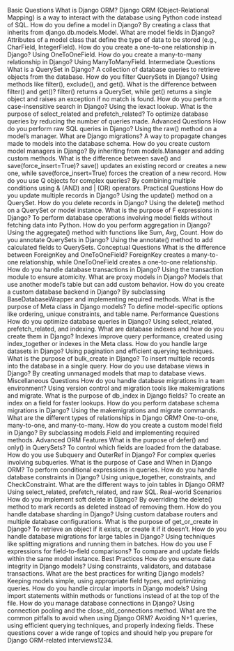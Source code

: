 Basic Questions
What is Django ORM?
Django ORM (Object-Relational Mapping) is a way to interact with the database using Python code instead of SQL.
How do you define a model in Django?
By creating a class that inherits from django.db.models.Model.
What are model fields in Django?
Attributes of a model class that define the type of data to be stored (e.g., CharField, IntegerField).
How do you create a one-to-one relationship in Django?
Using OneToOneField.
How do you create a many-to-many relationship in Django?
Using ManyToManyField.
Intermediate Questions
What is a QuerySet in Django?
A collection of database queries to retrieve objects from the database.
How do you filter QuerySets in Django?
Using methods like filter(), exclude(), and get().
What is the difference between filter() and get()?
filter() returns a QuerySet, while get() returns a single object and raises an exception if no match is found.
How do you perform a case-insensitive search in Django?
Using the iexact lookup.
What is the purpose of select_related and prefetch_related?
To optimize database queries by reducing the number of queries made.
Advanced Questions
How do you perform raw SQL queries in Django?
Using the raw() method on a model’s manager.
What are Django migrations?
A way to propagate changes made to models into the database schema.
How do you create custom model managers in Django?
By inheriting from models.Manager and adding custom methods.
What is the difference between save() and save(force_insert=True)?
save() updates an existing record or creates a new one, while save(force_insert=True) forces the creation of a new record.
How do you use Q objects for complex queries?
By combining multiple conditions using & (AND) and | (OR) operators.
Practical Questions
How do you update multiple records in Django?
Using the update() method on a QuerySet.
How do you delete records in Django?
Using the delete() method on a QuerySet or model instance.
What is the purpose of F expressions in Django?
To perform database operations involving model fields without fetching data into Python.
How do you perform aggregation in Django?
Using the aggregate() method with functions like Sum, Avg, Count.
How do you annotate QuerySets in Django?
Using the annotate() method to add calculated fields to QuerySets.
Conceptual Questions
What is the difference between ForeignKey and OneToOneField?
ForeignKey creates a many-to-one relationship, while OneToOneField creates a one-to-one relationship.
How do you handle database transactions in Django?
Using the transaction module to ensure atomicity.
What are proxy models in Django?
Models that use another model’s table but can add custom behavior.
How do you create a custom database backend in Django?
By subclassing BaseDatabaseWrapper and implementing required methods.
What is the purpose of Meta class in Django models?
To define model-specific options like ordering, unique constraints, and table name.
Performance Questions
How do you optimize database queries in Django?
Using select_related, prefetch_related, and indexing.
What are database indexes and how do you create them in Django?
Indexes improve query performance, created using index_together or indexes in the Meta class.
How do you handle large datasets in Django?
Using pagination and efficient querying techniques.
What is the purpose of bulk_create in Django?
To insert multiple records into the database in a single query.
How do you use database views in Django?
By creating unmanaged models that map to database views.
Miscellaneous Questions
How do you handle database migrations in a team environment?
Using version control and migration tools like makemigrations and migrate.
What is the purpose of db_index in Django fields?
To create an index on a field for faster lookups.
How do you perform database schema migrations in Django?
Using the makemigrations and migrate commands.
What are the different types of relationships in Django ORM?
One-to-one, many-to-one, and many-to-many.
How do you create a custom model field in Django?
By subclassing models.Field and implementing required methods.
Advanced ORM Features
What is the purpose of defer() and only() in QuerySets?
To control which fields are loaded from the database.
How do you use Subquery and OuterRef in Django?
For complex queries involving subqueries.
What is the purpose of Case and When in Django ORM?
To perform conditional expressions in queries.
How do you handle database constraints in Django?
Using unique_together, constraints, and CheckConstraint.
What are the different ways to join tables in Django ORM?
Using select_related, prefetch_related, and raw SQL.
Real-world Scenarios
How do you implement soft delete in Django?
By overriding the delete() method to mark records as deleted instead of removing them.
How do you handle database sharding in Django?
Using custom database routers and multiple database configurations.
What is the purpose of get_or_create in Django?
To retrieve an object if it exists, or create it if it doesn’t.
How do you handle database migrations for large tables in Django?
Using techniques like splitting migrations and running them in batches.
How do you use F expressions for field-to-field comparisons?
To compare and update fields within the same model instance.
Best Practices
How do you ensure data integrity in Django models?
Using constraints, validators, and database transactions.
What are the best practices for writing Django models?
Keeping models simple, using appropriate field types, and optimizing queries.
How do you handle circular imports in Django models?
Using import statements within methods or functions instead of at the top of the file.
How do you manage database connections in Django?
Using connection pooling and the close_old_connections method.
What are the common pitfalls to avoid when using Django ORM?
Avoiding N+1 queries, using efficient querying techniques, and properly indexing fields.
These questions cover a wide range of topics and should help you prepare for Django ORM-related interviews1234.

